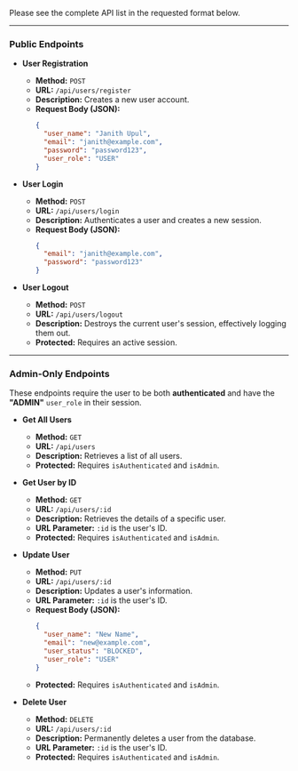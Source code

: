 Please see the complete API list in the requested format below.

-----

### **Public Endpoints**

  * **User Registration**

      * **Method:** `POST`
      * **URL:** `/api/users/register`
      * **Description:** Creates a new user account.
      * **Request Body (JSON):**
        ```json
        {
          "user_name": "Janith Upul",
          "email": "janith@example.com",
          "password": "password123",
          "user_role": "USER"
        }
        ```

  * **User Login**

      * **Method:** `POST`
      * **URL:** `/api/users/login`
      * **Description:** Authenticates a user and creates a new session.
      * **Request Body (JSON):**
        ```json
        {
          "email": "janith@example.com",
          "password": "password123"
        }
        ```

  * **User Logout**

      * **Method:** `POST`
      * **URL:** `/api/users/logout`
      * **Description:** Destroys the current user's session, effectively logging them out.
      * **Protected:** Requires an active session.

-----

### **Admin-Only Endpoints**

These endpoints require the user to be both **authenticated** and have the **"ADMIN"** `user_role` in their session.

  * **Get All Users**

      * **Method:** `GET`
      * **URL:** `/api/users`
      * **Description:** Retrieves a list of all users.
      * **Protected:** Requires `isAuthenticated` and `isAdmin`.

  * **Get User by ID**

      * **Method:** `GET`
      * **URL:** `/api/users/:id`
      * **Description:** Retrieves the details of a specific user.
      * **URL Parameter:** `:id` is the user's ID.
      * **Protected:** Requires `isAuthenticated` and `isAdmin`.

  * **Update User**

      * **Method:** `PUT`
      * **URL:** `/api/users/:id`
      * **Description:** Updates a user's information.
      * **URL Parameter:** `:id` is the user's ID.
      * **Request Body (JSON):**
        ```json
        {
          "user_name": "New Name",
          "email": "new@example.com",
          "user_status": "BLOCKED",
          "user_role": "USER"
        }
        ```
      * **Protected:** Requires `isAuthenticated` and `isAdmin`.

  * **Delete User**

      * **Method:** `DELETE`
      * **URL:** `/api/users/:id`
      * **Description:** Permanently deletes a user from the database.
      * **URL Parameter:** `:id` is the user's ID.
      * **Protected:** Requires `isAuthenticated` and `isAdmin`.